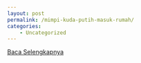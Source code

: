 ```yaml
---
layout: post
permalink: /mimpi-kuda-putih-masuk-rumah/
categories:
    - Uncategorized
---
```


[Baca Selengkapnya](/08)